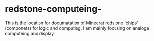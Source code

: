 # redstone-computeing-
This is the location for documatation of Minecrat redstone 'chips' (componets) for logic and computing. I am mainly focusing on analoge computeing and display
